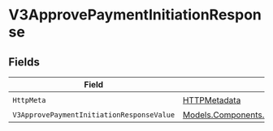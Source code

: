 # V3ApprovePaymentInitiationResponse


## Fields

| Field                                                                                                                 | Type                                                                                                                  | Required                                                                                                              | Description                                                                                                           |
| --------------------------------------------------------------------------------------------------------------------- | --------------------------------------------------------------------------------------------------------------------- | --------------------------------------------------------------------------------------------------------------------- | --------------------------------------------------------------------------------------------------------------------- |
| `HttpMeta`                                                                                                            | [HTTPMetadata](../../Models/Components/HTTPMetadata.md)                                                               | :heavy_check_mark:                                                                                                    | N/A                                                                                                                   |
| `V3ApprovePaymentInitiationResponseValue`                                                                             | [Models.Components.V3ApprovePaymentInitiationResponse](../../Models/Components/V3ApprovePaymentInitiationResponse.md) | :heavy_minus_sign:                                                                                                    | Accepted                                                                                                              |